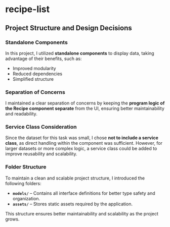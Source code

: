 # recipe-list

## Project Structure and Design Decisions

### Standalone Components  
In this project, I utilized **standalone components** to display data, taking advantage of their benefits, such as:  
- Improved modularity  
- Reduced dependencies  
- Simplified structure  

### Separation of Concerns  
I maintained a clear separation of concerns by keeping the **program logic of the Recipe component separate** from the UI, ensuring better maintainability and readability.  

### Service Class Consideration  
Since the dataset for this task was small, I chose **not to include a service class**, as direct handling within the component was sufficient. However, for larger datasets or more complex logic, a service class could be added to improve reusability and scalability.  

### Folder Structure  
To maintain a clean and scalable project structure, I introduced the following folders:  
- **`models/`** – Contains all interface definitions for better type safety and organization.  
- **`assets/`** – Stores static assets required by the application.  

This structure ensures better maintainability and scalability as the project grows.  
